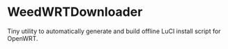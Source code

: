# WeedWRTDownloader
Tiny utility to automatically generate and build offline LuCI install script for OpenWRT.
